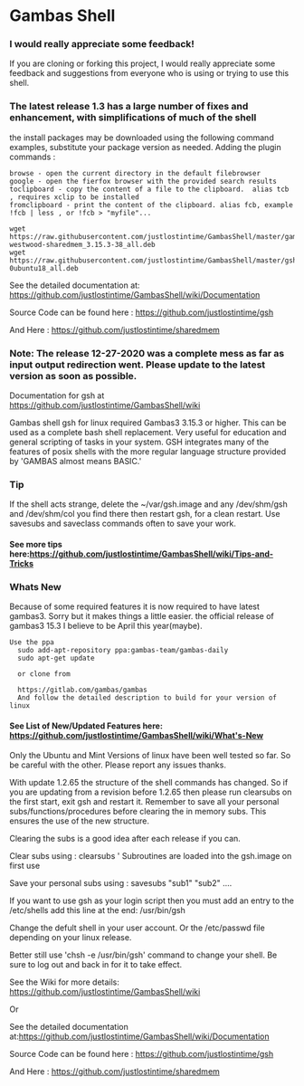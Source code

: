 # Gambas Shell
### I would really appreciate some feedback!
If you are cloning or forking this project, I would really appreciate some feedback and suggestions
from everyone who is using or trying to use this shell.

### The latest release 1.3 has a large number of fixes and enhancement, with simplifications of much of the shell
the install packages may be downloaded using the following command examples, substitute your package version as needed.
Adding the plugin commands : 

    browse - open the current directory in the default filebrowser
    google - open the fierfox browser with the provided search results
    toclipboard - copy the content of a file to the clipboard.  alias tcb , requires xclip to be installed
    fromclipboard - print the content of the clipboard. alias fcb, example !fcb | less , or !fcb > "myfile"...
```
wget https://raw.githubusercontent.com/justlostintime/GambasShell/master/gambas3-westwood-sharedmem_3.15.3-38_all.deb
wget https://raw.githubusercontent.com/justlostintime/GambasShell/master/gsh_1.3.3-0ubuntu18_all.deb
```
See the detailed documentation at: https://github.com/justlostintime/GambasShell/wiki/Documentation

Source Code can be found here : https://github.com/justlostintime/gsh

And Here : https://github.com/justlostintime/sharedmem

### Note: The release 12-27-2020 was a complete mess as far as input output redirection went. Please update to the latest version as soon as possible.

Documentation  for gsh at https://github.com/justlostintime/GambasShell/wiki

Gambas shell gsh for linux required Gambas3 3.15.3 or higher.
This can be used as a complete bash shell replacement. Very useful for education and general scripting of tasks in your system. GSH integrates many of the features of posix shells with the more regular language structure provided by 'GAMBAS almost means BASIC.'

### Tip
If the shell acts strange, delete the ~/var/gsh.image and any /dev/shm/<username>gsh and /dev/shm/<username>col you find there then restart gsh, 
for a clean restart. Use savesubs and saveclass commands often to save your work.
  
#### See more tips here:https://github.com/justlostintime/GambasShell/wiki/Tips-and-Tricks
  
### Whats New
Because of some required features it is now required to have latest gambas3. Sorry but it makes things a little easier. the official release of gambas3 15.3 I believe to be April this year(maybe).
```
Use the ppa 
  sudo add-apt-repository ppa:gambas-team/gambas-daily
  sudo apt-get update
  
  or clone from 
  
  https://gitlab.com/gambas/gambas
  And follow the detailed description to build for your version of linux
```
#### See List of New/Updated Features here: https://github.com/justlostintime/GambasShell/wiki/What's-New

Only the Ubuntu and Mint Versions of linux have been well tested so far.
So be careful with the other. Please report any issues thanks.

With update 1.2.65 the structure of the shell commands has changed.
So if you are updating from a revision before 1.2.65 then please run clearsubs on the
first start, exit gsh and restart it.
Remember to save all your personal subs/functions/procedures before clearing the in memory subs.
This ensures the use of the new structure.

Clearing the subs is a good idea after each release if you can.

Clear subs using : clearsubs ' Subroutines are loaded into the gsh.image on first use 

Save your personal subs using : savesubs "sub1" "sub2" ....

If you want to use gsh as your login script then you must add an entry to the 
    /etc/shells
add this line at the end:
    /usr/bin/gsh

Change the defult shell in your user account. Or the /etc/passwd file
depending on your linux release. 

Better still use 'chsh -e /usr/bin/gsh' command to change your shell. 
Be sure to log out and back in for it to take effect.


See the Wiki for more details: https://github.com/justlostintime/GambasShell/wiki

Or 

See the detailed documentation at:https://github.com/justlostintime/GambasShell/wiki/Documentation

Source Code can be found here : https://github.com/justlostintime/gsh

And Here : https://github.com/justlostintime/sharedmem
